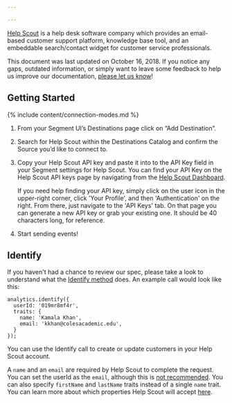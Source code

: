 ```yaml
---

---
```


[Help Scout](https://www.helpscout.net/) is a help desk software company which provides an email-based customer support platform, knowledge base tool, and an embeddable search/contact widget for customer service professionals.

This document was last updated on October 16, 2018. If you notice any gaps, outdated information, or simply want to leave some feedback to help us improve our documentation, [please let us know](https://segment.com/help/contact/)!

## Getting Started

{% include content/connection-modes.md %}

1. From your Segment UI’s Destinations page click on “Add Destination”.
2. Search for Help Scout within the Destinations Catalog and confirm the Source you’d like to connect to.
3. Copy your Help Scout API key and paste it into to the API Key field in your Segment settings for Help Scout. You can find your API Key on the Help Scout API keys page by navigating from the [Help Scout Dashboard](https://secure.helpscout.net/).

    If you need help finding your API key, simply click on the user icon in the upper-right corner, click 'Your Profile', and then 'Authentication' on the right. From there, just navigate to the 'API Keys' tab. On that page you can generate a new API key or grab your existing one. It should be 40 characters long, for reference.

4. Start sending events!

## Identify

If you haven't had a chance to review our spec, please take a look to understand what the [Identify method](https://segment.com/docs/spec/identify/) does. An example call would look like this:

    analytics.identify({
      userId: '019mr8mf4r',
      traits: {
        name: 'Kamala Khan',
        email: 'kkhan@colesacademic.edu',
      }
    });

You can use the Identify call to create or update customers in your Help Scout account.

A `name` and an `email` are required by Help Scout to complete the request. You can set the userId as the `email`, although this is [not recommended](https://segment.com/docs/spec/identify/#user-id). You can also specify `firstName` and `lastName` traits instead of a single `name` trait. You can learn more about which properties Help Scout will accept [here](https://developer.helpscout.com/help-desk-api/customers/create/).
